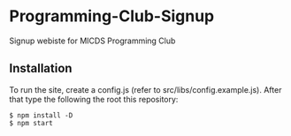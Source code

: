 # Programming-Club-Signup
Signup webiste for MICDS Programming Club

## Installation
To run the site, create a config.js (refer to src/libs/config.example.js). After that type the following the root this repository:
```
$ npm install -D
$ npm start
```
